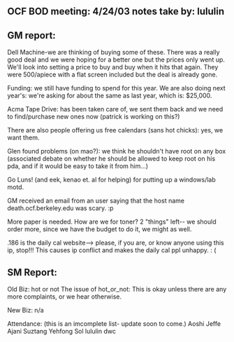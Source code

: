 OCF BOD meeting:
4/24/03
notes take by: lululin
------------------------


GM report:
--------------
Dell Machine-we are thinking of buying some of these.  There was a really good deal and we were hoping for a better one but the prices only went up.  We'll look into setting a price to buy and buy when it hits that again.  They were 500/apiece with a flat screen included but the deal is already gone.

Funding: we still have funding to spend for this year.  We are also doing next year's: we're asking for about the same as last year, which is: $25,000.

Acma
Tape Drive: has been taken care of, we sent them back and we need to find/purchase new ones now (patrick is working on this?)

There are also people offering us free calendars (sans hot chicks): yes, we want them.

Glen found problems (on mao?): we think he shouldn't have root on any box (associated debate on whether he should be allowed to keep root on his pda, and if it would be easy to take it from him...)

Go Luns! (and eek, kenao et. al for helping) for putting up a windows/lab motd.
 
GM received an email from an user saying that the host name death.ocf.berkeley.edu was scary. :p  

More paper is needed.  How are we for toner?  2 "things" left-- we should order more, since we have the budget to do it, we might as well.

.186 is the daily cal website--> please, if you are, or know anyone using this ip, stop!!! This causes ip conflict and makes the daily cal ppl unhappy. : (

SM Report:
---------------

Old Biz: hot or not
The issue of hot_or_not:
This is okay unless there are any more complaints, or we hear otherwise.  

New Biz: 
n/a

Attendance:  (this is an imcomplete list- update soon to come.)
Aoshi
Jeffe
Ajani
Suztang
Yehfong
Sol
lululin
dwc




